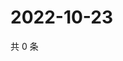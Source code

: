 # 2022-10-23

共 0 条

<!-- BEGIN WEIBO -->
<!-- 最后更新时间 Sun Oct 23 2022 20:10:42 GMT+0800 (China Standard Time) -->

<!-- END WEIBO -->
